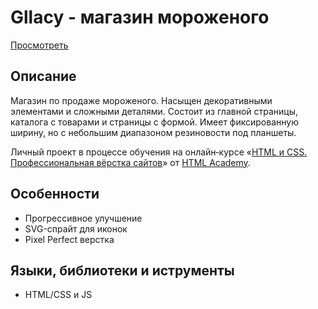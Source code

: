 # Gllacy - магазин мороженого

[Просмотреть](https://b-lvlax.github.io/gllaccy/)


## Описание
Магазин по продаже мороженого. Насыщен декоративными элементами и сложными деталями. Состоит из главной страницы, каталога с товарами и страницы с формой. Имеет фиксированную ширину, но с небольшим диапазоном резиновости под планшеты.

Личный проект в процессе обучения на онлайн‑курсе «[HTML и CSS. Профессиональная вёрстка сайтов](https://htmlacademy.ru/intensive/htmlcss)» от [HTML Academy](https://htmlacademy.ru).


## Особенности
- Прогрессивное улучшение
- SVG-спрайт для иконок
- Pixel Perfect верстка


## Языки, библиотеки и иструменты
 - HTML/CSS и JS
